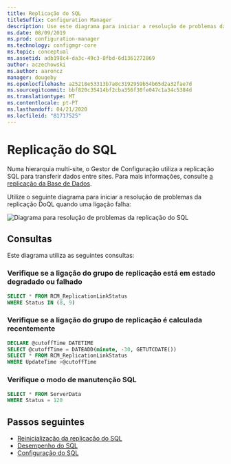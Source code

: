 ```yaml
---
title: Replicação do SQL
titleSuffix: Configuration Manager
description: Use este diagrama para iniciar a resolução de problemas da replicação do SQL entre os sites do Gestor de Configuração
ms.date: 08/09/2019
ms.prod: configuration-manager
ms.technology: configmgr-core
ms.topic: conceptual
ms.assetid: adb198c4-da3c-49c3-8fbd-6d1361272869
author: aczechowski
ms.author: aaroncz
manager: dougeby
ms.openlocfilehash: a25218e53313b7a8c3192959b54b65d2a32fae7d
ms.sourcegitcommit: bbf820c35414bf2cba356f30fe047c1a34c5384d
ms.translationtype: MT
ms.contentlocale: pt-PT
ms.lasthandoff: 04/21/2020
ms.locfileid: "81717525"
---
```

# <a name="sql-replication"></a>Replicação do SQL

Numa hierarquia multi-site, o Gestor de Configuração utiliza a replicação SQL para transferir dados entre sites. Para mais informações, consulte [a replicação da Base de Dados](../../../plan-design/hierarchy/database-replication.md).

Utilize o seguinte diagrama para iniciar a resolução de problemas da replicação DoQL quando uma ligação falha:

![Diagrama para resolução de problemas da replicação do SQL](media/sql-replication.svg)

## <a name="queries"></a>Consultas

Este diagrama utiliza as seguintes consultas:

### <a name="check-if-the-replication-group-link-is-in-degraded-or-failed-state"></a>Verifique se a ligação do grupo de replicação está em estado degradado ou falhado

```sql
SELECT * FROM RCM_ReplicationLinkStatus
WHERE Status IN (8, 9)
```

### <a name="check-if-replication-group-link-is-recently-calculated"></a>Verifique se a ligação do grupo de replicação é calculada recentemente

```sql
DECLARE @cutoffTime DATETIME
SELECT @cutoffTime = DATEADD(minute, -30, GETUTCDATE())
SELECT * FROM RCM_ReplicationLinkStatus
WHERE UpdateTime >@cutoffTime
```

### <a name="check-sql-maintenance-mode"></a>Verifique o modo de manutenção SQL

```sql
SELECT * FROM ServerData
WHERE Status = 120
```

## <a name="next-steps"></a>Passos seguintes

- [Reinicialização da replicação do SQL](sql-replication-reinit.md)
- [Desempenho do SQL](sql-performance.md)
- [Configuração do SQL](sql-configuration.md)
